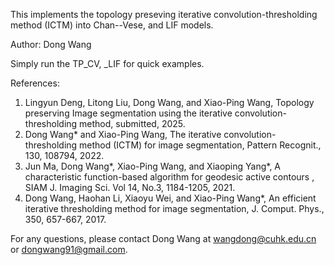 This implements the topology preseving iterative convolution-thresholding method (ICTM) into Chan--Vese, and LIF models.

Author: Dong Wang

Simply run the TP_CV, _LIF for quick examples.

References:

1. Lingyun Deng, Litong Liu, Dong Wang, and Xiao-Ping Wang, Topology preserving Image segmentation using the iterative convolution-thresholding method, submitted, 2025.
2. Dong Wang* and Xiao-Ping Wang, The iterative convolution-thresholding method (ICTM) for image segmentation, Pattern Recognit., 130, 108794, 2022.
3. Jun Ma, Dong Wang*, Xiao-Ping Wang, and Xiaoping Yang*, A characteristic function-based algorithm for geodesic active contours , SIAM J. Imaging Sci. Vol 14, No.3, 1184-1205, 2021.
4. Dong Wang, Haohan Li, Xiaoyu Wei, and Xiao-Ping Wang*, An efficient iterative thresholding method for image segmentation, J. Comput. Phys., 350, 657-667, 2017.

For any questions, please contact Dong Wang at wangdong@cuhk.edu.cn or dongwang91@gmail.com.
